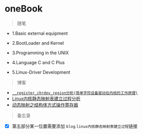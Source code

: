 # oneBook

> 随笔

* 1.Basic external equipment 

* 2.BootLoader and Kernel

* 3.Programming in the UNIX

* 4.Language C and C Plus

* 5.Linux-Driver Development

> 博客

* [`__register_chrdev_region分析(简单字符设备驱动在内核的工作原理)`](https://github.com/TongxinV/oneBook/issues/7)
* [Linux内核静态映射表建立过程分析](https://github.com/TongxinV/oneBook/issues/5)
* [动态映射之结构体方式操作寄存器](https://github.com/TongxinV/oneBook/issues/6)

> 备忘录

- [x] 第五部分某一位置需要添加 `blog`.`linux内核静态映射表建立过程`链接
